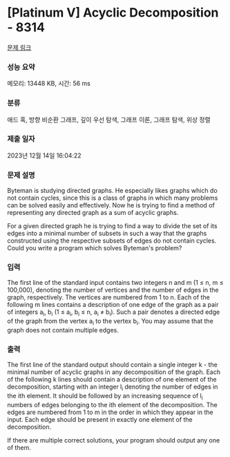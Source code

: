 # [Platinum V] Acyclic Decomposition - 8314 

[문제 링크](https://www.acmicpc.net/problem/8314) 

### 성능 요약

메모리: 13448 KB, 시간: 56 ms

### 분류

애드 혹, 방향 비순환 그래프, 깊이 우선 탐색, 그래프 이론, 그래프 탐색, 위상 정렬

### 제출 일자

2023년 12월 14일 16:04:22

### 문제 설명

<p>Byteman is studying directed graphs. He especially likes graphs which do not contain cycles, since this is a class of graphs in which many problems can be solved easily and effectively. Now he is trying to find a method of representing any directed graph as a sum of acyclic graphs.</p>

<p>For a given directed graph he is trying to find a way to divide the set of its edges into a minimal number of subsets in such a way that the graphs constructed using the respective subsets of edges do not contain cycles. Could you write a program which solves Byteman's problem?</p>

### 입력 

 <p>The first line of the standard input contains two integers n and m (1 ≤ n, m ≤ 100,000), denoting the number of vertices and the number of edges in the graph, respectively. The vertices are numbered from 1 to n. Each of the following m lines contains a description of one edge of the graph as a pair of integers a<sub>i</sub>, b<sub>i</sub> (1 ≤ a<sub>i</sub>, b<sub>i</sub> ≤ n, a<sub>i</sub> ≠ b<sub>i</sub>). Such a pair denotes a directed edge of the graph from the vertex a<sub>i</sub> to the vertex b<sub>i</sub>. You may assume that the graph does not contain multiple edges.</p>

### 출력 

 <p>The first line of the standard output should contain a single integer k - the minimal number of acyclic graphs in any decomposition of the graph. Each of the following k lines should contain a description of one element of the decomposition, starting with an integer l<sub>i</sub> denoting the number of edges in the ith element. It should be followed by an increasing sequence of l<sub>i</sub> numbers of edges belonging to the ith element of the decomposition. The edges are numbered from 1 to m in the order in which they appear in the input. Each edge should be present in exactly one element of the decomposition.</p>

<p>If there are multiple correct solutions, your program should output any one of them.</p>

